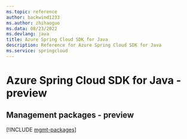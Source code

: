 ```yaml
---
ms.topic: reference
author: backwind1233
ms.author: zhihaoguo
ms.data: 08/23/2022
ms.devlang: java
title: Azure Spring Cloud SDK for Java
description: Reference for Azure Spring Cloud SDK for Java
ms.service: springcloud
---
```

# Azure Spring Cloud SDK for Java - preview

## Management packages - preview
[!INCLUDE [mgmt-packages](spring-cloud-mgmt-index.md)]